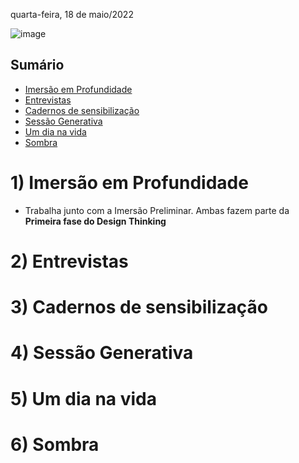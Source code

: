 quarta-feira, 18 de maio/2022

![image](https://user-images.githubusercontent.com/87860884/169351771-72def77f-407b-494d-862b-2627d52d4e13.png)

## Sumário
- [Imersão em Profundidade](#1-imersão-em-profundidade)
- [Entrevistas](#2-entrevistas)
- [Cadernos de sensibilização](#3-cadernos-de-sensibilização)
- [Sessão Generativa](#4-sessão-generativa)
- [Um dia na vida](#5-um-dia-na-vida)
- [Sombra](#6-sombra)

# 1) Imersão em Profundidade

- Trabalha junto com a Imersão Preliminar. Ambas fazem parte da **Primeira fase do Design Thinking**


# 2) Entrevistas



# 3) Cadernos de sensibilização



# 4) Sessão Generativa



# 5) Um dia na vida



# 6) Sombra
